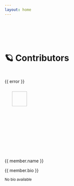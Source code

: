```yaml
---
layout: home
---
```


<script setup lang="ts">
import { ref, onMounted } from 'vue'

const members = ref<any[]>([])
const loading = ref(true)
const error = ref('')

onMounted(async () => {
    loading.value = true
    try {
        const cachedData = localStorage.getItem('githubMembers')
        const cachedTimestamp = localStorage.getItem('githubMembersTimestamp')
        const oneHour = 3600000
        
        if (cachedData && cachedTimestamp && (Date.now() - Number(cachedTimestamp)) < oneHour) {
            members.value = JSON.parse(cachedData)
            return
        }

        const res = await fetch('https://api.github.com/orgs/zerospaces/members')
        if (!res.ok) throw new Error('API rate limit exceeded')
        const data = await res.json()

        const memberDetails = await Promise.all(data.map(async (user: any) => {
            const userRes = await fetch(user.url)
            const userData = await userRes.json()
            return {
                id: user.id,
                name: userData.name || user.login,
                login: user.login,
                bio: userData.bio,
                avatar: user.avatar_url,
                profile: user.html_url
            }
        }))

        members.value = memberDetails
        localStorage.setItem('githubMembers', JSON.stringify(memberDetails))
        localStorage.setItem('githubMembersTimestamp', Date.now().toString())
        
    } catch (e: any) {
        const cachedData = localStorage.getItem('githubMembers')
        if (cachedData) {
            members.value = JSON.parse(cachedData)
        } else {
            error.value = e.message
        }
    } finally {
        loading.value = false
    }
})
</script>

<div style="height: 60px;"></div>

# 🪐 Contributors

<div style="height: 20px;"></div>
<div v-if="loading"></div>
<div v-else-if="error">{{ error }}</div>
<div v-else class="items">
    <div v-for="member in members" :key="member.id" class="item">
        <a :href="member.profile" class="project">
            <img class="icon" :src="member.avatar" />
        <a class="title" target="_blank">{{ member.name }}</a>
            <p class="details" v-if="member.bio">{{ member.bio }}</p>
            <div v-else>
                <small style="color: var(--vp-c-gutter)">No bio available</small>
            </div>
        </a>
    </div>
</div>

<style scoped>
.items {
    display: grid;
    grid-gap: 10px;
    grid-template-columns: repeat(auto-fit, minmax(350px, 1fr));
}

a.project img.icon {
    margin-bottom: 20px;
    height: 48px;
    width: 48px;
    border-radius: var(--vp-border-radius-2);
}

a.project {
    height: 100%;
    padding: 24px;
    border-radius: var(--vp-border-radius-1);
    background-color: var(--vp-c-bg-soft);
    border: 1px solid var(--vp-c-divider);
    display: flex;
    flex-direction: column;
    &, & * {
        text-decoration: none !important;
        transition: all .4s;
    }
}

a.project:hover {
    border-color: var(--vp-c-brand-1);
    a.title {
        color: var(--vp-c-brand-1)
    }
}

a.project a.title {
    color: var(--vp-c-text-1);
    font-family: var(--vp-font-family-mono);
    padding: 0px;
    margin: 0px;
    font-size: 22px;
    line-height: 22px;
    font-weight: 600;
    text-transform: capitalize;
}

a.project p.details {
    font-size: 14px;
    padding: 8px 0px 0px 0px;
    margin: 0px;
    color: var(--vp-c-text-2);
    font-weight: 500;
    line-height: 24px;
}
</style>
